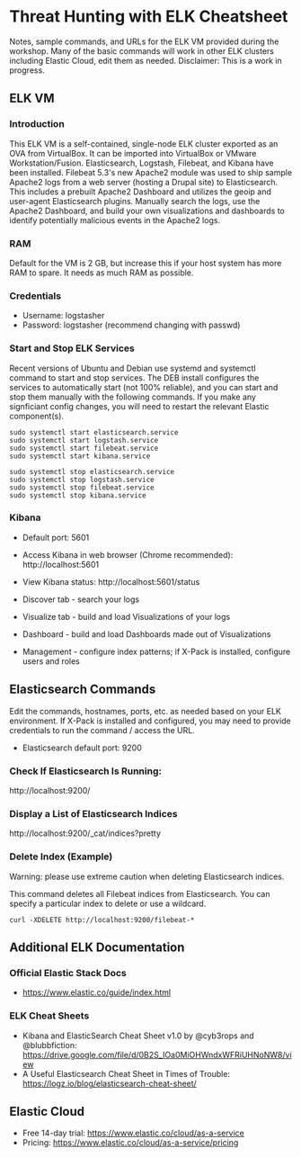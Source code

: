 # Threat Hunting with ELK Cheatsheet

Notes, sample commands, and URLs for the ELK VM provided during the workshop. Many of the basic commands will work in other ELK clusters including Elastic Cloud, edit them as needed. Disclaimer: This is a work in progress.

## ELK VM

### Introduction
This ELK VM is a self-contained, single-node ELK cluster exported as an OVA from VirtualBox. It can be imported into VirtualBox or VMware Workstation/Fusion. Elasticsearch, Logstash, Filebeat, and Kibana have been installed. Filebeat 5.3's new Apache2 module was used to ship sample Apache2 logs from a web server (hosting a Drupal site) to Elasticsearch. This includes a prebuilt Apache2 Dashboard and utilizes the geoip and user-agent Elasticsearch plugins. Manually search the logs, use the Apache2 Dashboard, and build your own visualizations and dashboards to identify potentially malicious events in the Apache2 logs.

### RAM
Default for the VM is 2 GB, but increase this if your host system has more RAM to spare. It needs as much RAM as possible.

### Credentials
* Username: logstasher
* Password: logstasher (recommend changing with passwd)

### Start and Stop ELK Services
Recent versions of Ubuntu and Debian use systemd and systemctl command to start and stop services. The DEB install configures the services to automatically start (not 100% reliable), and you can start and stop them manually with the following commands. If you make any signficiant config changes, you will need to restart the relevant Elastic component(s).
```
sudo systemctl start elasticsearch.service
sudo systemctl start logstash.service
sudo systemctl start filebeat.service
sudo systemctl start kibana.service

sudo systemctl stop elasticsearch.service
sudo systemctl stop logstash.service
sudo systemctl stop filebeat.service
sudo systemctl stop kibana.service
```

### Kibana
* Default port: 5601
* Access Kibana in web browser (Chrome recommended): http://localhost:5601
* View Kibana status: http://localhost:5601/status

* Discover tab - search your logs
* Visualize tab - build and load Visualizations of your logs
* Dashboard - build and load Dashboards made out of Visualizations
* Management - configure index patterns; if X-Pack is installed, configure users and roles

## Elasticsearch Commands
Edit the commands, hostnames, ports, etc. as needed based on your ELK environment. If X-Pack is installed and configured, you may need to provide credentials to run the command / access the URL.

* Elasticsearch default port: 9200

### Check If Elasticsearch Is Running:
http://localhost:9200/

### Display a List of Elasticsearch Indices
http://localhost:9200/_cat/indices?pretty

### Delete Index (Example)
Warning: please use extreme caution when deleting Elasticsearch indices.

This command deletes all Filebeat indices from Elasticsearch. You can specify a particular index to delete or use a wildcard.
```
curl -XDELETE http://localhost:9200/filebeat-*
```

## Additional ELK Documentation

### Official Elastic Stack Docs
* https://www.elastic.co/guide/index.html

### ELK Cheat Sheets
* Kibana and ElasticSearch Cheat Sheet v1.0 by @cyb3rops and @blubbfiction: https://drive.google.com/file/d/0B2S_IOa0MiOHWndxWFRiUHNoNW8/view
* A Useful Elasticsearch Cheat Sheet in Times of Trouble: https://logz.io/blog/elasticsearch-cheat-sheet/


## Elastic Cloud
* Free 14-day trial: https://www.elastic.co/cloud/as-a-service
* Pricing: https://www.elastic.co/cloud/as-a-service/pricing
